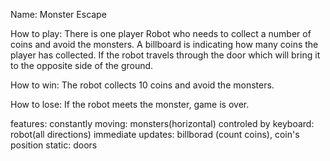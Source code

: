 Name: Monster Escape

How to play: 
There is one player Robot who needs to collect a number of coins and avoid the monsters. 
A billboard is indicating how many coins the player has collected.
If the robot travels through the door which will bring it to the opposite side of the ground.

How to win: 
The robot collects 10 coins and avoid the monsters.

How to lose:
If the robot meets the monster, game is over.

features:
constantly moving: monsters(horizontal)
controled by keyboard: robot(all directions)
immediate updates: billborad (count coins), coin's position
static: doors